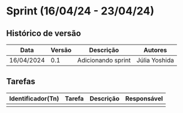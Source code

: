 # Sprint (16/04/24 - 23/04/24)

## Histórico de versão

|Data|Versão|Descrição|Autores|
|--|--|--|--|
|16/04/2024|0.1|Adicionando sprint|Júlia Yoshida|

## Tarefas

|Identificador(Tn)|Tarefa|Descrição|Responsável|
|--|--|--|--|
|||||